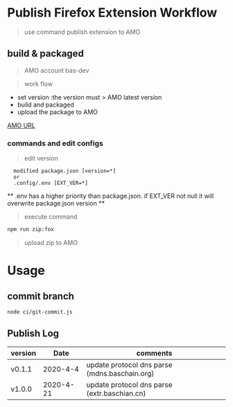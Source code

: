 # Publish Firefox Extension Workflow

> use command publish extension to AMO

## build & packaged 
> AMO account bas-dev

> work flow 

  - set version :the version must > AMO latest version 
  - build and packaged 
  - upload the package to AMO 
 
<a href="https://addons.mozilla.org/zh-CN/developers/addon/bas/versions/submit/" target="AMO">AMO URL</a>  

### commands and edit configs

> edit version 
```textarea 
  modified package.json [version=*]
  or 
  .config/.env [EXT_VER=*]
```

** .env has a higher priority than package.json. if EXT_VER not null it will overwrite package.json version **  

> execute command

```bash
npm run zip:fox 
```
> upload zip to AMO 


# Usage 

## commit branch
```bash
node ci/git-commit.js 
```


## Publish Log

> 

| version  |  Date  |  comments  |
| --  |  --  | --  |
|  v0.1.1  |  2020-4-4  |update protocol dns parse (mdns.baschain.org)  | 
|  v1.0.0  |  2020-4-21  |update protocol dns parse (extr.baschian.cn)  | 